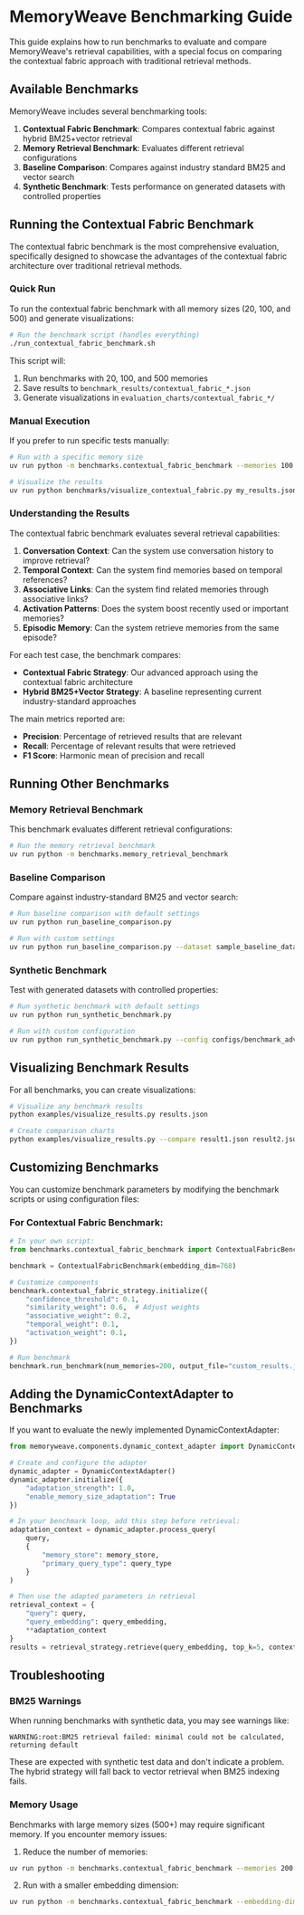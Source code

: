 # MemoryWeave Benchmarking Guide

This guide explains how to run benchmarks to evaluate and compare MemoryWeave's retrieval capabilities, with a special focus on comparing the contextual fabric approach with traditional retrieval methods.

## Available Benchmarks

MemoryWeave includes several benchmarking tools:

1. **Contextual Fabric Benchmark**: Compares contextual fabric against hybrid BM25+vector retrieval
2. **Memory Retrieval Benchmark**: Evaluates different retrieval configurations
3. **Baseline Comparison**: Compares against industry standard BM25 and vector search
4. **Synthetic Benchmark**: Tests performance on generated datasets with controlled properties

## Running the Contextual Fabric Benchmark

The contextual fabric benchmark is the most comprehensive evaluation, specifically designed to showcase the advantages of the contextual fabric architecture over traditional retrieval methods.

### Quick Run

To run the contextual fabric benchmark with all memory sizes (20, 100, and 500) and generate visualizations:

```bash
# Run the benchmark script (handles everything)
./run_contextual_fabric_benchmark.sh
```

This script will:
1. Run benchmarks with 20, 100, and 500 memories
2. Save results to `benchmark_results/contextual_fabric_*.json`
3. Generate visualizations in `evaluation_charts/contextual_fabric_*/`

### Manual Execution

If you prefer to run specific tests manually:

```bash
# Run with a specific memory size
uv run python -m benchmarks.contextual_fabric_benchmark --memories 100 --output my_results.json

# Visualize the results
uv run python benchmarks/visualize_contextual_fabric.py my_results.json output_folder/
```

### Understanding the Results

The contextual fabric benchmark evaluates several retrieval capabilities:

1. **Conversation Context**: Can the system use conversation history to improve retrieval?
2. **Temporal Context**: Can the system find memories based on temporal references?
3. **Associative Links**: Can the system find related memories through associative links?
4. **Activation Patterns**: Does the system boost recently used or important memories?
5. **Episodic Memory**: Can the system retrieve memories from the same episode?

For each test case, the benchmark compares:
- **Contextual Fabric Strategy**: Our advanced approach using the contextual fabric architecture
- **Hybrid BM25+Vector Strategy**: A baseline representing current industry-standard approaches

The main metrics reported are:
- **Precision**: Percentage of retrieved results that are relevant
- **Recall**: Percentage of relevant results that were retrieved
- **F1 Score**: Harmonic mean of precision and recall

## Running Other Benchmarks

### Memory Retrieval Benchmark

This benchmark evaluates different retrieval configurations:

```bash
# Run the memory retrieval benchmark
uv run python -m benchmarks.memory_retrieval_benchmark
```

### Baseline Comparison

Compare against industry-standard BM25 and vector search:

```bash
# Run baseline comparison with default settings
uv run python run_baseline_comparison.py

# Run with custom settings
uv run python run_baseline_comparison.py --dataset sample_baseline_dataset.json --config baselines_config.yaml --output results.json --html-report report.html
```

### Synthetic Benchmark

Test with generated datasets with controlled properties:

```bash
# Run synthetic benchmark with default settings
uv run python run_synthetic_benchmark.py

# Run with custom configuration
uv run python run_synthetic_benchmark.py --config configs/benchmark_advanced.json
```

## Visualizing Benchmark Results

For all benchmarks, you can create visualizations:

```bash
# Visualize any benchmark results
python examples/visualize_results.py results.json

# Create comparison charts
python examples/visualize_results.py --compare result1.json result2.json --output comparison.png
```

## Customizing Benchmarks

You can customize benchmark parameters by modifying the benchmark scripts or using configuration files:

### For Contextual Fabric Benchmark:

```python
# In your own script:
from benchmarks.contextual_fabric_benchmark import ContextualFabricBenchmark

benchmark = ContextualFabricBenchmark(embedding_dim=768)

# Customize components
benchmark.contextual_fabric_strategy.initialize({
    "confidence_threshold": 0.1,
    "similarity_weight": 0.6,  # Adjust weights
    "associative_weight": 0.2,
    "temporal_weight": 0.1,
    "activation_weight": 0.1,
})

# Run benchmark
benchmark.run_benchmark(num_memories=200, output_file="custom_results.json")
```

## Adding the DynamicContextAdapter to Benchmarks

If you want to evaluate the newly implemented DynamicContextAdapter:

```python
from memoryweave.components.dynamic_context_adapter import DynamicContextAdapter

# Create and configure the adapter
dynamic_adapter = DynamicContextAdapter()
dynamic_adapter.initialize({
    "adaptation_strength": 1.0,
    "enable_memory_size_adaptation": True
})

# In your benchmark loop, add this step before retrieval:
adaptation_context = dynamic_adapter.process_query(
    query, 
    {
        "memory_store": memory_store,
        "primary_query_type": query_type
    }
)

# Then use the adapted parameters in retrieval
retrieval_context = {
    "query": query,
    "query_embedding": query_embedding,
    **adaptation_context
}
results = retrieval_strategy.retrieve(query_embedding, top_k=5, context=retrieval_context)
```

## Troubleshooting

### BM25 Warnings

When running benchmarks with synthetic data, you may see warnings like:
```
WARNING:root:BM25 retrieval failed: minimal could not be calculated, returning default
```

These are expected with synthetic test data and don't indicate a problem. The hybrid strategy will fall back to vector retrieval when BM25 indexing fails.

### Memory Usage

Benchmarks with large memory sizes (500+) may require significant memory. If you encounter memory issues:

1. Reduce the number of memories:
```bash
uv run python -m benchmarks.contextual_fabric_benchmark --memories 200
```

2. Run with a smaller embedding dimension:
```bash
uv run python -m benchmarks.contextual_fabric_benchmark --embedding-dim 384
```